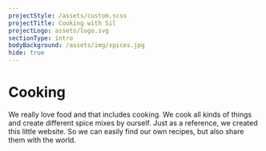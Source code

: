 ```yaml
---
projectStyle: /assets/custom.scss
projectTitle: Cooking with Sil
projectLogo: assets/logo.svg
sectionType: intro
bodyBackground: /assets/img/spices.jpg
hide: true
---
```


# Cooking

We really love food and that includes cooking. We cook all kinds of things and create different spice mixes by ourself. Just as a reference, we created this little website. So we can easily find our own recipes, but also share them with the world.
